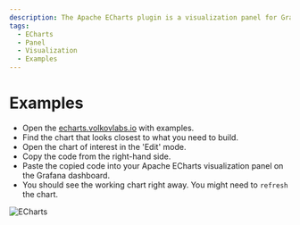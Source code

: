 ```yaml
---
description: The Apache ECharts plugin is a visualization panel for Grafana that allows you to incorporate popular Apache ECharts libraries into your Grafana dashboard.
tags:
  - ECharts
  - Panel
  - Visualization
  - Examples
---
```


# Examples

 - Open the [echarts.volkovlabs.io](https://echarts.volkovlabs.io) with examples.
 - Find the chart that looks closest to what you need to build.
 - Open the chart of interest in the 'Edit' mode.
 - Copy the code from the right-hand side.
 - Paste the copied code into your Apache ECharts visualization panel on the Grafana dashboard.
 - You should see the working chart right away. You might need to `refresh` the chart.

![ECharts](https://github.com/VolkovLabs/volkovlabs-echarts-panel/raw/main/src/img/examples.png)
